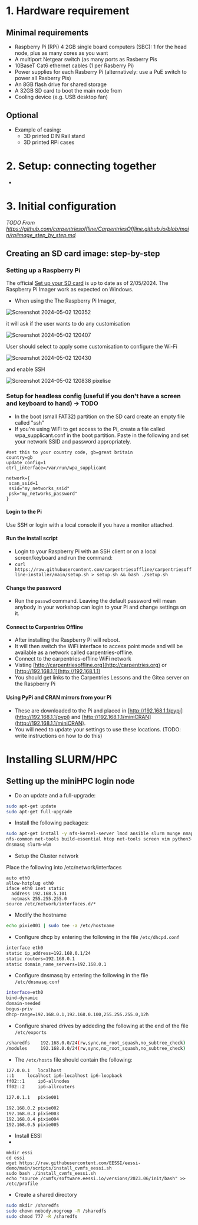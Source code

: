 # 1. Hardware requirement 

## Minimal requirements
- Raspberry Pi (RPi) 4 2GB single board computers (SBC): 1 for the head node, plus as many cores as you want
- A multiport Netgear switch (as many ports as Rasberry Pis
- 10BaseT Cat6 ethernet cables (1 per Rasberry Pi)
- Power supplies for each Rasberry Pi (alternatively: use a PuE switch to power all Rasberry Pis)
- An 8GB flash drive for shared storage
- A 32GB SD card to boot the main node from
- Cooling device (e.g. USB desktop fan)
 
## Optional
- Example of casing:
  - 3D printed DIN Rail stand
  - 3D printed RPi cases

# 2. Setup: connecting together
- 

# 3. Initial configuration 
_TODO From https://github.com/carpentriesoffline/CarpentriesOffline.github.io/blob/main/rpiimage_step_by_step.md_

## Creating an SD card image: step-by-step

###  Setting up a Raspberry Pi

The official [Set up your SD card](https://projects.raspberrypi.org/en/projects/raspberry-pi-setting-up/2) is up to date as of 2/05/2024. The Raspberry Pi Imager work as expected on Windows.

* When using the The Raspberry Pi Imager,

![Screenshot 2024-05-02 120352](https://github.com/carpentriesoffline/CW24_Build_miniHPC/assets/1506457/c7d4fc94-0285-4d88-8a02-2d129480b4c3)

it will ask if the user wants to do any customisation

![Screenshot 2024-05-02 120407](https://github.com/carpentriesoffline/CW24_Build_miniHPC/assets/1506457/c0182ff7-6993-4f6d-9d25-6d637679e8fa)

User should select to apply some customisation to configure the Wi-Fi

![Screenshot 2024-05-02 120430](https://github.com/carpentriesoffline/CW24_Build_miniHPC/assets/1506457/16b0ad5e-cfcd-4762-9537-0e1d66a1d78f)

and enable SSH

![Screenshot 2024-05-02 120838 pixelise](https://github.com/carpentriesoffline/CW24_Build_miniHPC/assets/1506457/82195fe0-a26e-4d49-b393-674c5ea01bed)


### Setup for headless config (useful if you don't have a screen and keyboard to hand) -> TODO
* In the boot (small FAT32) partition on the SD card create an empty file called "ssh"
* If you're using WiFi to get access to the Pi, create a file called wpa_supplicant.conf in the boot partition. Paste in the following and set your network SSID and password appropriately.

```
#set this to your country code, gb=great britain
country=gb
update_config=1
ctrl_interface=/var/run/wpa_supplicant

network={
 scan_ssid=1
 ssid="my_networks_ssid"
 psk="my_networks_password"
}
```

#### Login to the Pi
Use SSH or login with a local console if you have a monitor attached.

#### Run the install script
* Login to your Raspberry Pi with an SSH client or on a local screen/keyboard and run the command:
* ```curl https://raw.githubusercontent.com/carpentriesoffline/carpentriesoffline-installer/main/setup.sh > setup.sh && bash ./setup.sh```

#### Change the password
* Run the `passwd` command. Leaving the default password will mean anybody in your workshop can login to your Pi and change settings on it.

#### Connect to Carpentries Offline
* After installing the Raspberry Pi will reboot.
* It will then switch the WiFi interface to access point mode and will be available as a network called carpentries-offline.
* Connect to the carpentries-offline WiFi network
* Visting [http://carpentriesoffline.org](http://carpentries.org) or [http://192.168.1.1](http://192.168.1.1)
* You should get links to the Carpentries Lessons and the Gitea server on the Raspberry Pi

#### Using PyPi and CRAN mirrors from your Pi
* These are downloaded to the Pi and placed in [http://192.168.1.1/pypi](http://192.168.1.1/pypi) and [http://192.168.1.1/miniCRAN](http://192.168.1.1/miniCRAN).
* You will need to update your settings to use these locations. (TODO: write instructions on how to do this)



# Installing SLURM/HPC

## Setting up the miniHPC login node
- Do an update and a full-upgrade:

```bash
sudo apt-get update
sudo apt-get full-upgrade
```

- Install the following packages:

```bash
sudo apt-get install -y nfs-kernel-server lmod ansible slurm munge nmap \ 
nfs-common net-tools build-essential htop net-tools screen vim python3-pip \
dnsmasq slurm-wlm
```


- Setup the Cluster network

Place the following into /etc/network/interfaces

```
auto eth0
allow-hotplug eth0
iface eth0 inet static
  address 192.168.5.101
  netmask 255.255.255.0
source /etc/network/interfaces.d/*
```  

- Modify the hostname

```bash
echo pixie001 | sudo tee -a /etc/hostname
```

- Configure dhcp by entering the following in the file `/etc/dhcpd.conf`

```bash
interface eth0
static ip_address=192.168.0.1/24
static routers=192.168.0.1
static domain_name_servers=192.168.0.1
```

- Configure dnsmasq by entering the following in the file `/etc/dnsmasq.conf`

```bash
interface=eth0
bind-dynamic
domain-needed
bogus-priv
dhcp-range=192.168.0.1,192.168.0.100,255.255.255.0,12h
```

- Configure shared drives by addeding the following at the end of the file `/etc/exports`

```bash
/sharedfs    192.168.0.0/24(rw,sync,no_root_squash,no_subtree_check)
/modules     192.168.0.0/24(rw,sync,no_root_squash,no_subtree_check)
```

- The `/etc/hosts` file should contain the following:

```bash
127.0.0.1	localhost
::1		localhost ip6-localhost ip6-loopback
ff02::1		ip6-allnodes
ff02::2		ip6-allrouters

127.0.1.1	pixie001

192.168.0.2	pixie002
192.168.0.3	pixie003
192.168.0.4	pixie004
192.168.0.5	pixie005
```


- Install ESSI
- 
```
mkdir essi
cd essi
wget https://raw.githubusercontent.com/EESSI/eessi-demo/main/scripts/install_cvmfs_eessi.sh
sudo bash ./install_cvmfs_eessi.sh
echo "source /cvmfs/software.eessi.io/versions/2023.06/init/bash" >> /etc/profile
```

- Create a shared directory

```bash
sudo mkdir /sharedfs
sudo chown nobody.nogroup -R /sharedfs
sudo chmod 777 -R /sharedfs
```

